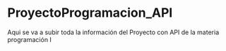 # ProyectoProgramacion_API
Aqui se va a subir toda la información del Proyecto con API de la materia programación I
